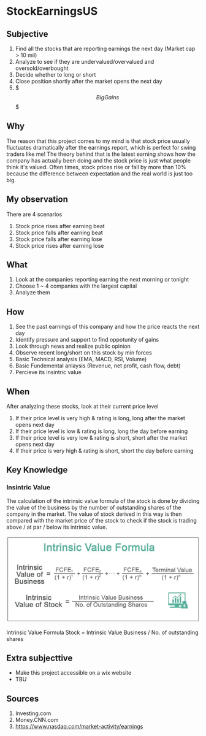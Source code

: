 # StockEarningsUS

## Subjective
1. Find all the stocks that are reporting earnings the next day (Market cap > 10 mil)
2. Analyze to see if they are undervalued/overvalued and oversold/overbought
3. Decide whether to long or short
4. Close position shortly after the market opens the next day
5. $$$ Big Gains $$$

## Why
The reason that this project comes to my mind is that stock price usually fluctuates dramatically after the earnings report, which is perfect for swing traders like me! 
The theory behind that is the latest earning shows how the company has actually been doing and the stock price is just what people think it's valued. Often times, stock prices rise or fall by more than 10% because the difference between expectation and the real world is just too big.

## My observation
There are 4 scenarios
1. Stock price rises after earning beat
2. Stock price falls after earning beat
3. Stock price falls after earning lose
4. Stock price rises after earning lose

## What
1. Look at the companies reporting earning the next morning or tonight
2. Choose 1 ~ 4 companies with the largest capital
3. Analyze them

## How
1. See the past earnings of this company and how the price reacts the next day
2. Identify pressure and support to find oppotunity of gains
3. Look through news and realize public opinion
4. Observe recent long/short on this stock by min forces
5. Basic Technical analysis (EMA, MACD, RSI, Volume)
6. Basic Fundemental anlaysis (Revenue, net profit, cash flow, debt)
7. Percieve its insintric value

## When
After analyzing these stocks, look at their current price level
1. If their price level is very high & rating is long, long after the market opens next day
2. If their price level is low & rating is long, long the day before earning
3. If their price level is very low & rating is short, short after the market opens next day
4. If their price is very high & rating is short, short the day before earning


## Key Knowledge
### Insintric Value
The calculation of the intrinsic value formula of the stock is done by dividing the value of the business by the number of outstanding shares of the company
in the market. The value of stock derived in this way is then compared with the market price
of the stock to check if the stock is trading above / at par / below its intrinsic value.

![GitHub Logo](/images/Intrinsic-Value-Formula.jpg.jfif)

Intrinsic Value Formula Stock  = Intrinsic Value Business / No. of outstanding shares

## Extra subjecttive
- Make this project accessible on a wix website
- TBU

## Sources
1. Investing.com
2. Money.CNN.com
3. https://www.nasdaq.com/market-activity/earnings
